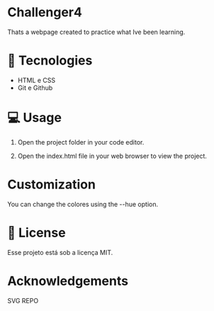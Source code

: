 # Challenger4

Thats a webpage created to practice what Ive been learning.


# 🚀 Tecnologies

- HTML e CSS
- Git e Github

# 💻 Usage

1. Open the project folder in your code editor.

2. Open the index.html file in your web browser to view the project.


# Customization

You can change the colores using the --hue option.


# :memo: License

Esse projeto está sob a licença MIT.


# Acknowledgements

SVG REPO